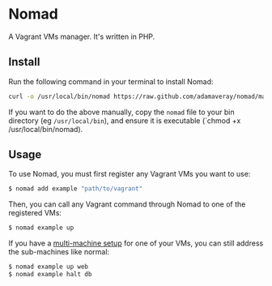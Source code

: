 Nomad
=====

A Vagrant VMs manager. It's written in PHP.


Install
-------

Run the following command in your terminal to install Nomad:

```bash
curl -o /usr/local/bin/nomad https://raw.github.com/adamaveray/nomad/master/nomad && chmod +x /usr/local/bin/nomad
```

If you want to do the above manually, copy the `nomad` file to your bin directory (eg `/usr/local/bin`), and ensure it is executable (`chmod +x /usr/local/bin/nomad).


Usage
------

To use Nomad, you must first register any Vagrant VMs you want to use:

```bash
$ nomad add example "path/to/vagrant"
```

Then, you can call any Vagrant command through Nomad to one of the registered VMs:

```bash
$ nomad example up
```

If you have a [multi-machine setup](http://docs.vagrantup.com/v2/multi-machine/) for one of your VMs, you can still address the sub-machines like normal:

```bash
$ nomad example up web
$ nomad example halt db
```
